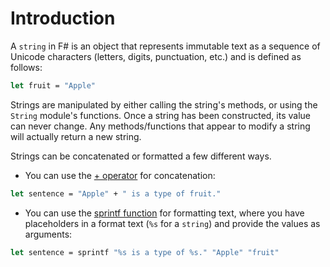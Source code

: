 # Introduction

A `string` in F# is an object that represents immutable text as a sequence of Unicode characters (letters, digits, punctuation, etc.) and is defined as follows:

```fsharp
let fruit = "Apple"
```

Strings are manipulated by either calling the string's methods, or using the `String` module's functions. Once a string has been constructed, its value can never change. Any methods/functions that appear to modify a string will actually return a new string.

Strings can be concatenated or formatted a few different ways.
* You can use the [+ operator](https://docs.microsoft.com/en-us/dotnet/fsharp/language-reference/strings#string-operators) for concatenation:
```fsharp
let sentence = "Apple" + " is a type of fruit."
```
* You can use the [sprintf function](https://docs.microsoft.com/en-us/dotnet/fsharp/language-reference/plaintext-formatting#checking-of-printf-format-strings) for formatting text, where you have placeholders in a format text (`%s` for a `string`) and provide the values as arguments:
```fsharp
let sentence = sprintf "%s is a type of %s." "Apple" "fruit"
```